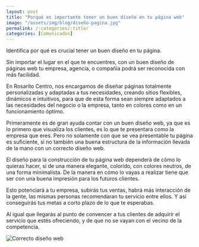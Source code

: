 ```yaml
---
layout: post
title: "Porqué es importante tener un buen diseño en tu página web"
image: "/assets/img/blog/diseño-pagina.jpg"
permalink: /:categories/:title/
categories: [Comunicados]
---
```



Identifica por qué es crucial tener un buen diseño en tu página.


Sin importar el lugar en el que te encuentres, con un buen diseño de páginas web tu empresa, agencia, o compañía podrá ser reconocida con más facilidad.

En Rosarito Centro, nos encargamos de diseñar páginas totalmente personalizadas y adaptadas a tus necesidades, creando sitios flexibles, dinámicos e intuitivos, para que de esta forma sean siempre adaptados a las necesidades del negocio o la empresa, tanto en colores como en un funcionamiento óptimo.

Primeramente es de gran ayuda contar con un buen diseño web, ya que es lo primero que visualiza los clientes, es lo que te presentara como la empresa que eres. Pero no solamente con que se vea presentable tu página es suficiente, si no también una buena estructura de la información llevada de la mano con un correcto diseño web.

El diseño para la construcción de tu página web dependerá de cómo lo quieras hacer, si de una manera elegante, colorido, con colores neutros, de una forma minimalista. De la manera en cómo lo vayas a realizar tiene que ser con una buena impresión para los futuros clientes.

Esto potenciará a tu empresa, subirás tus ventas, habrá más interacción de la gente, las mismas personas recomendaran tu servicio entre ellos. Y así conseguirás tus metas a corto plazo de lo que te esperabas.

Al igual que llegarás al punto de convencer a tus clientes de adquirir el servicio que estés ofreciendo, y de que no se vayan con el vecino de la competencia.

<img src="/assets/img/blog/diseño-web.jpg" class="img-fluid" alt="Correcto diseño web">


